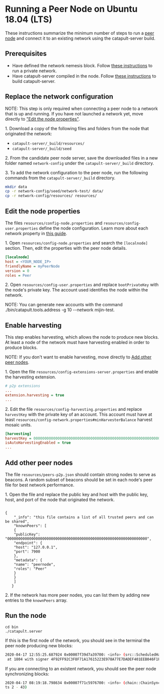 # Running a Peer Node on Ubuntu 18.04 (LTS)

These instructions summarize the minimum number of steps to run a [peer node](https://nemtech.github.io/concepts/node.html#id1)
and connect it to an existing network using the catapult-server build.

## Prerequisites

* Have defined the network nemesis block. Follow [these instructions](RUNNETWOWORKLIN.md) to run a private network.
* Have catapult-server compiled in the node. Follow [these instructions](BUILDING.md) to build catapult-server.

## Replace the network configuration

NOTE: This step is only required when connecting a peer node to a network that is up and running.
If you have not launched a network yet, move directly to ["Edit the node properties"](#edit-node-properties).

1\. Download a copy of the following files and folders from the node that originated the network:

* ``catapult-server/_build/resources/``
* ``catapult-server/_build/seed``

2\. From the candidate peer node server, save the downloaded files in a new folder named ``network-config`` under the ``catapult-server/_build`` directory.

3\. To add the network configuration to the peer node, run the following commands from the ``catapult-server/_build`` directory.

```bash
mkdir data
cp -r network-config/seed/network-test/ data/
cp -r network-config/resources/ resources/
```

Edit the node properties
---

The files ``resources/config-node.properties`` and ``resources/config-user.properties`` define the node configuration. 
Learn more about each network property in [this guide](https://nemtech.github.io/guides/network/configuring-node-properties.html#properties).

1\. Open ``resources/config-node.properties`` and search the ``[localnode]`` section.
Then, edit the properties with the peer node details.

``` ini
[localnode]
host = <YOUR_NODE_IP>
friendlyName = myPeerNode
version = 0
roles = Peer
```

2\. Open ``resources/config-user.properties`` and replace ``bootPrivateKey`` with the node's private key.
The account used identifies the node within the network.

NOTE: You can generate new accounts with the command ./bin/catapult.tools.address -g 10 --network mijin-test.

## Enable harvesting

This step enables harvesting, which allows the node to produce new blocks.
At least a node of the network must have harvesting enabled in order to produce blocks.

NOTE: If you don't want to enable harvesting, move directly to [Add other peer nodes](#add-other-peer-nodes).
 
1\. Open the file ``resources/config-extensions-server.properties`` and enable the harvesting extension.

```ini
# p2p extensions
...
extension.harvesting = true
...
```

2\. Edit the file ``resources/config-harvesting.properties`` and replace ``harvestKey`` with the private key of an account.
This account must have at least ``resources/config-network.properties#minHarvesterBalance`` harvest mosaic units.

```ini
[harvesting]
harvestKey = 0000000000000000000000000000000000000000000000000000000000000000
isAutoHarvestingEnabled = true
...
```

## Add other peer nodes

The file ``resources/peers-p2p.json`` should contain strong nodes to serve as beacons.
A random subset of beacons should be set in each node's peer file for best network performance.

1\. Open the file and replace the public key and host with the public key, host, and port of the node that originated the network.

```

{
    "_info": "this file contains a list of all trusted peers and can be shared",
    "knownPeers": [
    {
    "publicKey": "0000000000000000000000000000000000000000000000000000000000000000",
    "endpoint": {
    "host": "127.0.0.1",
    "port": 7900
    },
    "metadata": {
    "name": "peernode",
    "roles": "Peer"
    }
    }
    ]
   }
```

2\. If the network has more peer nodes, you can list them by adding new entries to the ``knownPeers`` array.

## Run the node

```ssh
cd bin
./catapult.server
```

If this is the first node of the network, you should see in the terminal the peer node producing new blocks:

``` sh
2020-04-17 12:55:25.687924 0x00007f39d7a39700: <info> (src::ScheduledHarvesterTask.cpp@35) successfully harvested block
 at 1804 with signer 4F92FF92C3F8F71A17615223E978A77E7DADEF401EEB046F1F31DF7AC8345DDE
````

If you are connecting to an existent network, you should see the peer node synchronizing blocks:

``` sh
2020-04-17 08:19:18.798634 0x00007f71c5976700: <info> (chain::ChainSynchronizer.cpp@206) peer returned 42 blocks (heigh
ts 2 - 43)
````
